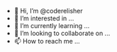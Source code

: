 - 👋 Hi, I’m @coderelisher
- 👀 I’m interested in ...
- 🌱 I’m currently learning ...
- 💞️ I’m looking to collaborate on ...
- 📫 How to reach me ...

<!---
coderelisher/coderelisher is a ✨ special ✨ repository because its `README.md` (this file) appears on your GitHub profile.
You can click the Preview link to take a look at your changes.
--->
